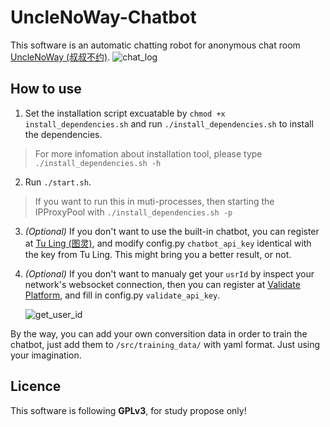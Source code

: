 # UncleNoWay-Chatbot
This software is an automatic chatting robot for anonymous chat room [UncleNoWay (叔叔不约)](http://www.unclenoway.com).
![chat_log](https://github.com/powermanwxy/Unclenoway-Chatbot/raw/master/docs/chat_log.jpg)

## How to use

1. Set the installation script excuatable by `chmod +x install_dependencies.sh` and run `./install_dependencies.sh` to install the dependencies. 
>For more infomation about installation tool, please type `./install_dependencies.sh -h`
	
2. Run `./start.sh`. 
>If you want to run this in muti-processes, then starting the IPProxyPool with `./install_dependencies.sh -p`

3. *(Optional)* If you don't want to use the built-in chatbot, you can register at [Tu Ling (图灵)](http://www.tuling123.com), and modify config.py `chatbot_api_key` identical with the key from Tu Ling. This might bring you a better result, or not.

4. *(Optional)* If you don't want to manualy get your `usrId` by inspect your network's websocket connection, then you can register at [Validate Platform](http://www.25531.com), and fill in config.py `validate_api_key`. 

	![get_user_id](https://github.com/powermanwxy/Unclenoway-Chatbot/raw/master/docs/get_usr_id.jpg)

By the way, you can add your own conversition data in order to train the chatbot, just add them to `/src/training_data/` with yaml format. Just using your imagination. 


## Licence
 This software is following **GPLv3**, for study propose only!
